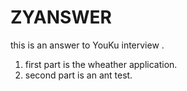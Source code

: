 # ZYANSWER
this is an answer to YouKu interview .
1) first part is the wheather application.
2) second part is an ant test.
